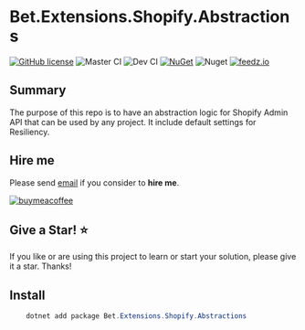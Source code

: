 # Bet.Extensions.Shopify.Abstractions

[![GitHub license](https://img.shields.io/badge/license-MIT-blue.svg?style=flat-square)](https://raw.githubusercontent.com/kdcllc/Bet.Extensions.Shopify/master/LICENSE)
![Master CI](https://github.com/kdcllc/Bet.Extensions.Shopify/actions/workflows/master.yml/badge.svg)
![Dev CI](https://github.com/kdcllc/Bet.Extensions.Shopify/actions/workflows/dev.yml/badge.svg)
[![NuGet](https://img.shields.io/nuget/v/Bet.Extensions.Shopify.Abstractions.svg)](https://www.nuget.org/packages?q=BBet.Extensions.Shopify.Abstractions)
![Nuget](https://img.shields.io/nuget/dt/Bet.Extensions.Shopify.Abstractions)
[![feedz.io](https://img.shields.io/badge/endpoint.svg?url=https://f.feedz.io/kdcllc/bet-extensions-shopify/shield/Bet.Extensions.Shopify.Abstractions/latest)](https://f.feedz.io/kdcllc/bet-extensions-shopify/packages/Bet.Extensions.Shopify.Abstractions/latest/download)

## Summary

The purpose of this repo is to have an abstraction logic for Shopify Admin API that can be used by any project. It include default settings for Resiliency.

## Hire me

Please send [email](mailto:kingdavidconsulting@gmail.com) if you consider to **hire me**.

[![buymeacoffee](https://www.buymeacoffee.com/assets/img/custom_images/orange_img.png)](https://www.buymeacoffee.com/vyve0og)

## Give a Star! :star:

If you like or are using this project to learn or start your solution, please give it a star. Thanks!

## Install

```csharp
    dotnet add package Bet.Extensions.Shopify.Abstractions
```

